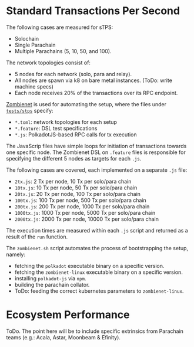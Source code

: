 # Standard Transactions Per Second

The following cases are measured for sTPS:
- Solochain
- Single Parachain
- Multiple Parachains (5, 10, 50, and 100).

The network topologies consist of:
- 5 nodes for each network (solo, para and relay). 
- All nodes are spawn via k8 on bare metal instances. (ToDo: write machine specs)
- Each node receives 20% of the transactions over its RPC endpoint.

[Zombienet](https://github.com/paritytech/zombienet) is used for automating the setup, where the files under [`tests/stps`](https://github.com/paritytech/ecosystem-performance-benchmarks/tree/main/tests/stps) specify:
- `*.toml`: network topologies for each setup
- `*.feature`:  DSL test specifications
- `*.js`: PolkadotJS-based RPC calls for tx execution

The JavaScrip files have simple loops for initiation of transactions towards one specific node. The Zombienet DSL on `.feature` files is responsible for specifying the different 5 nodes as targets for each `.js`.

The following cases are covered, each implemented on a separate `.js` file:
- `2tx.js`: 2 Tx per node, 10 Tx per solo/para chain
- `10tx.js`: 10 Tx per node, 50 Tx per solo/para chain
- `20tx.js`: 20 Tx per node, 100 Tx per solo/para chain
- `100tx.js`: 100 Tx per node, 500 Tx per solo/para chain
- `200tx.js`: 200 Tx per node, 1000 Tx per solo/para chain
- `1000tx.js`: 1000 Tx per node, 5000 Tx per solo/para chain
- `2000tx.js`: 2000 Tx per node, 10000 Tx per solo/para chain

The execution times are measured within each `.js` script and returned as a result of the `run` function.

The `zombienet.sh` script automates the process of bootstrapping the setup, namely:
- fetching the `polkadot` executable binary on a specific version.
- fetching the `zombienet-linux` executable binary on a specific version.
- installing `polkadot-js` via `npm`.
- building the parachain collator.
- ToDo: feeding the correct kubernetes parameters to `zombienet-linux`.

# Ecosystem Performance

ToDo. The point here will be to include specific extrinsics from Parachain teams (e.g.: Acala, Astar, Moonbeam & Efinity).
